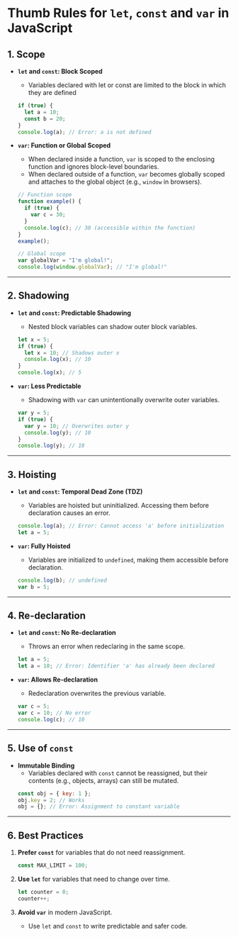 # Thumb Rules for `let`, `const` and `var` in JavaScript

## 1. Scope

- **`let` and `const`: Block Scoped**

  - Variables declared with let or const are limited to the block in which they are defined

  ```javascript
  if (true) {
    let a = 10;
    const b = 20;
  }
  console.log(a); // Error: a is not defined
  ```

- **`var`: Function or Global Scoped**

  - When declared inside a function, `var` is scoped to the enclosing function and ignores block-level boundaries.
  - When declared outside of a function, `var` becomes globally scoped and attaches to the global object (e.g., `window` in browsers).

  ```javascript
  // Function scope
  function example() {
    if (true) {
      var c = 30;
    }
    console.log(c); // 30 (accessible within the function)
  }
  example();

  // Global scope
  var globalVar = "I'm global!";
  console.log(window.globalVar); // "I'm global!"
  ```

---

## 2. Shadowing

- **`let` and `const`: Predictable Shadowing**

  - Nested block variables can shadow outer block variables.

  ```javascript
  let x = 5;
  if (true) {
    let x = 10; // Shadows outer x
    console.log(x); // 10
  }
  console.log(x); // 5
  ```

- **`var`: Less Predictable**
  - Shadowing with `var` can unintentionally overwrite outer variables.
  ```javascript
  var y = 5;
  if (true) {
    var y = 10; // Overwrites outer y
    console.log(y); // 10
  }
  console.log(y); // 10
  ```

---

## 3. Hoisting

- **`let` and `const`: Temporal Dead Zone (TDZ)**

  - Variables are hoisted but uninitialized. Accessing them before declaration causes an error.

  ```javascript
  console.log(a); // Error: Cannot access 'a' before initialization
  let a = 5;
  ```

- **`var`: Fully Hoisted**
  - Variables are initialized to `undefined`, making them accessible before declaration.
  ```javascript
  console.log(b); // undefined
  var b = 5;
  ```

---

## 4. Re-declaration

- **`let` and `const`: No Re-declaration**

  - Throws an error when redeclaring in the same scope.

  ```javascript
  let a = 5;
  let a = 10; // Error: Identifier 'a' has already been declared
  ```

- **`var`: Allows Re-declaration**
  - Redeclaration overwrites the previous variable.
  ```javascript
  var c = 5;
  var c = 10; // No error
  console.log(c); // 10
  ```

---

## 5. Use of `const`

- **Immutable Binding**
  - Variables declared with `const` cannot be reassigned, but their contents (e.g., objects, arrays) can still be mutated.
  ```javascript
  const obj = { key: 1 };
  obj.key = 2; // Works
  obj = {}; // Error: Assignment to constant variable
  ```

---

## 6. Best Practices

1. **Prefer `const`** for variables that do not need reassignment.

   ```javascript
   const MAX_LIMIT = 100;
   ```

2. **Use `let`** for variables that need to change over time.

   ```javascript
   let counter = 0;
   counter++;
   ```

3. **Avoid `var`** in modern JavaScript.
   - Use `let` and `const` to write predictable and safer code.
